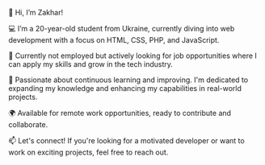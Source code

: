 👋 Hi, I’m Zakhar!

💻 I’m a 20-year-old student from Ukraine, currently diving into web development with a focus on HTML, CSS, PHP, and JavaScript.

🚀 Currently not employed but actively looking for job opportunities where I can apply my skills and grow in the tech industry.

🌱 Passionate about continuous learning and improving. I'm dedicated to expanding my knowledge and enhancing my capabilities in real-world projects.

🌍 Available for remote work opportunities, ready to contribute and collaborate.

📫 Let's connect! If you're looking for a motivated developer or want to work on exciting projects, feel free to reach out.
